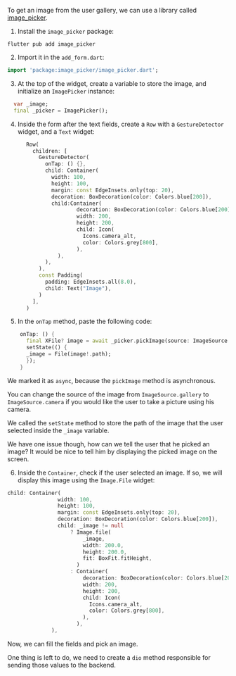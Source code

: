 To get an image from the user gallery, we can use a library called [image_picker](https://pub.dev/packages/image_picker).

1. Install the `image_picker` package:

```shell
flutter pub add image_picker
```

2. Import it in the `add_form.dart`:

```dart
import 'package:image_picker/image_picker.dart';
```

3. At the top of the widget, create a variable to store the image, and initialize an `ImagePicker` instance:

```dart
  var _image;
  final _picker = ImagePicker();
```

4. Inside the form after the text fields, create a `Row` with a `GestureDetector` widget, and a `Text` widget:

```dart
      Row(
        children: [
          GestureDetector(
            onTap: () {},
            child: Container(
              width: 100,
              height: 100,
              margin: const EdgeInsets.only(top: 20),
              decoration: BoxDecoration(color: Colors.blue[200]),
              child:Container(
                      decoration: BoxDecoration(color: Colors.blue[200]),
                      width: 200,
                      height: 200,
                      child: Icon(
                        Icons.camera_alt,
                        color: Colors.grey[800],
                      ),
                ),
            ),
          ),
          const Padding(
            padding: EdgeInsets.all(8.0),
            child: Text("Image"),
          )
        ],
      )
```

5. In the `onTap` method, paste the following code:

```dart
    onTap: () {
      final XFile? image = await _picker.pickImage(source: ImageSource.gallery);
      setState(() {
      _image = File(image!.path);
      });
    }
```

We marked it as `async`, because the `pickImage` method is asynchronous.

You can change the source of the image from `ImageSource.gallery` to `ImageSource.camera` if you would like the user to take a picture using his camera.

We called the `setState` method to store the path of the image that the user selected inside the `_image` variable.

We have one issue though, how can we tell the user that he picked an image? It would be nice to tell him by displaying the picked image on the screen.

6. Inside the `Container`, check if the user selected an image. If so, we will display this image using the `Image.File` widget:

```dart
child: Container(
                width: 100,
                height: 100,
                margin: const EdgeInsets.only(top: 20),
                decoration: BoxDecoration(color: Colors.blue[200]),
                child: _image != null
                    ? Image.file(
                        _image,
                        width: 200.0,
                        height: 200.0,
                        fit: BoxFit.fitHeight,
                      )
                    : Container(
                        decoration: BoxDecoration(color: Colors.blue[200]),
                        width: 200,
                        height: 200,
                        child: Icon(
                          Icons.camera_alt,
                          color: Colors.grey[800],
                        ),
                      ),
              ),
```

Now, we can fill the fields and pick an image.

One thing is left to do, we need to create a `dio` method responsible for sending those values to the backend.
